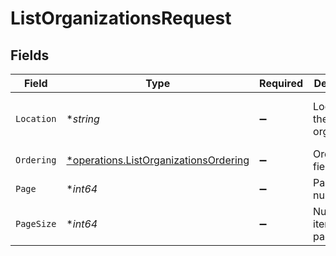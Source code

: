 # ListOrganizationsRequest


## Fields

| Field                                                                                         | Type                                                                                          | Required                                                                                      | Description                                                                                   | Example                                                                                       |
| --------------------------------------------------------------------------------------------- | --------------------------------------------------------------------------------------------- | --------------------------------------------------------------------------------------------- | --------------------------------------------------------------------------------------------- | --------------------------------------------------------------------------------------------- |
| `Location`                                                                                    | **string*                                                                                     | :heavy_minus_sign:                                                                            | Location of the organization                                                                  | United States of America                                                                      |
| `Ordering`                                                                                    | [*operations.ListOrganizationsOrdering](../../models/operations/listorganizationsordering.md) | :heavy_minus_sign:                                                                            | Ordering field                                                                                |                                                                                               |
| `Page`                                                                                        | **int64*                                                                                      | :heavy_minus_sign:                                                                            | Page number                                                                                   |                                                                                               |
| `PageSize`                                                                                    | **int64*                                                                                      | :heavy_minus_sign:                                                                            | Number of items per page                                                                      |                                                                                               |